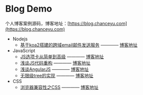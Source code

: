 # Blog Demo
个人博客案例源码，博客地址：[https://blog.chanceyu.com](https://blog.chanceyu.com)

* Nodejs
    * [基于koa2搭建的跨域email邮件发送服务](nodejs/koa2-email-cors) ———— [博客地址](https://blog.chanceyu.com/article/2018-08/koa2-email-cors/)
* JavaScript
    * [JS选项卡从简单到高级](javascript/tab) ———— [博客地址](https://blog.chanceyu.com/article/2016-03/tab/)
    * [浅谈JS代码重构](javascript/code-refactoring) ———— [博客地址](https://blog.chanceyu.com/article/2016-05/code-refactoring/)
    * [浅谈AngularJS](javascript/angularjs) ———— [博客地址](https://blog.chanceyu.com/article/2016-06/angularjs/)
    * [无限级tree的实现](javascript/infinite-tree) ———— [博客地址](https://blog.chanceyu.com/article/2016-07/infinite-tree/)
* CSS
    * [浏览器兼容性之CSS](css/compatibility) ———— [博客地址](https://blog.chanceyu.com/article/2016-04/compatibility/)